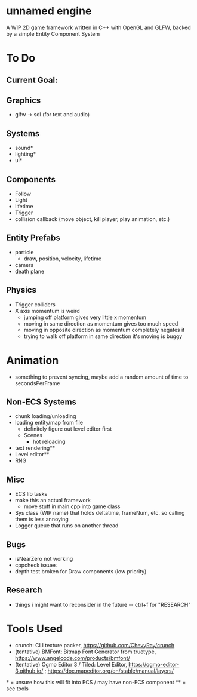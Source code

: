 # unnamed engine
A WIP 2D game framework written in C++ with OpenGL and GLFW, backed by a simple Entity Component System

# To Do 

## Current Goal: 

## Graphics
- glfw -> sdl (for text and audio)

## Systems
- sound\*
- lighting\*
- ui\*

## Components
- Follow
- Light 
- lifetime
- Trigger
- collision callback (move object, kill player, play animation, etc.)

## Entity Prefabs
- particle
    - draw, position, velocity, lifetime
- camera
- death plane

## Physics
- Trigger colliders
- X axis momentum is weird
    - jumping off platform gives very little x momentum 
    - moving in same direction as momentum gives too much speed
    - moving in opposite direction as momentum completely negates it 
    - trying to walk off platform in same direction it's moving is buggy

# Animation 
- something to prevent syncing, maybe add a random amount of time to secondsPerFrame

## Non-ECS Systems
- chunk loading/unloading
- loading entity/map from file
    - definitely figure out level editor first
    - Scenes
        - hot reloading
- text rendering\*\*
- Level editor\*\*
- RNG

## Misc
- ECS lib tasks
- make this an actual framework 
    - move stuff in main.cpp into game class
- Sys class (WIP name) that holds deltatime, frameNum, etc. so calling them is less annoying
- Logger queue that runs on another thread

## Bugs
- isNearZero not working
- cppcheck issues
- depth test broken for Draw components (low priority)

## Research
- things i might want to reconsider in the future -- ctrl+f for "RESEARCH" 

# Tools Used
- crunch: CLI texture packer, https://github.com/ChevyRay/crunch
- (tentative) BMFont: Bitmap Font Generator from truetype, https://www.angelcode.com/products/bmfont/
- (tentative) Ogmo Editor 3 / Tiled: Level Editor, https://ogmo-editor-3.github.io/ ; https://doc.mapeditor.org/en/stable/manual/layers/


\* = unsure how this will fit into ECS / may have non-ECS component
\*\* = see tools
